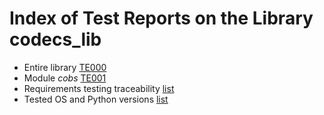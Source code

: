 # Index of Test Reports on the Library codecs_lib

* Entire library [TE000](./TE000_library_test_report.md)
* Module *cobs* [TE001](./TE001_cobs_test_report.md)
* Requirements testing traceability [list](./traceability.md)
* Tested OS and Python versions [list](./tested_OS.md)
